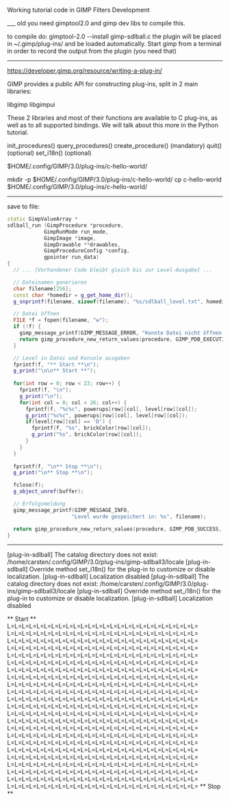 Working tutorial code in GIMP Filters Development

___ old
you need gimptool2.0 and gimp dev libs to compile this.

to compile do:
gimptool-2.0 --install gimp-sdlball.c
the plugin will be placed in ~/.gimp/plug-ins/ and be loaded automatically.
Start gimp from a terminal in order to record the output from the plugin (you need that)

___

https://developer.gimp.org/resource/writing-a-plug-in/

GIMP provides a public API for constructing plug-ins, split in 2 main libraries:

libgimp
libgimpui

These 2 libraries and most of their functions are available to C plug-ins, as well as to all supported bindings. We will
talk about this more in the Python tutorial.

init_procedures()
query_procedures()
create_procedure() (mandatory)
quit() (optional)
set_i18n() (optional)

$HOME/.config/GIMP/3.0/plug-ins/c-hello-world/

mkdir -p $HOME/.config/GIMP/3.0/plug-ins/c-hello-world/
cp c-hello-world $HOME/.config/GIMP/3.0/plug-ins/c-hello-world/

___

save to file:

```c++
static GimpValueArray *
sdlball_run (GimpProcedure *procedure,
            GimpRunMode run_mode,
            GimpImage *image,
            GimpDrawable **drawables,
            GimpProcedureConfig *config,
            gpointer run_data)
{
  // ... [Vorhandener Code bleibt gleich bis zur Level-Ausgabe] ...

  // Dateinamen generieren
  char filename[256];
  const char *homedir = g_get_home_dir();
  g_snprintf(filename, sizeof(filename), "%s/sdlball_level.txt", homedir);

  // Datei öffnen
  FILE *f = fopen(filename, "w");
  if (!f) {
    gimp_message_printf(GIMP_MESSAGE_ERROR, "Konnte Datei nicht öffnen: %s", filename);
    return gimp_procedure_new_return_values(procedure, GIMP_PDB_EXECUTION_ERROR, NULL);
  }

  // Level in Datei und Konsole ausgeben
  fprintf(f, "** Start **\n");
  g_print("\n\n** Start **");
  
  for(int row = 0; row < 23; row++) {
    fprintf(f, "\n");
    g_print("\n");
    for(int col = 0; col < 26; col++) {
      fprintf(f, "%c%c", powerups[row][col], level[row][col]);
      g_print("%c%c", powerups[row][col], level[row][col]);
      if(level[row][col] == 'D') {
        fprintf(f, "%s", brickColor[row][col]);
        g_print("%s", brickColor[row][col]);
      }
    }
  }
  
  fprintf(f, "\n** Stop **\n");
  g_print("\n** Stop **\n");

  fclose(f);
  g_object_unref(buffer);

  // Erfolgsmeldung
  gimp_message_printf(GIMP_MESSAGE_INFO, 
                     "Level wurde gespeichert in: %s", filename);

  return gimp_procedure_new_return_values(procedure, GIMP_PDB_SUCCESS, NULL);
}
```

___

[plug-in-sdlball] The catalog directory does not exist: /home/carsten/.config/GIMP/3.0/plug-ins/gimp-sdlball3/locale
[plug-in-sdlball] Override method set_i18n() for the plug-in to customize or disable localization.
[plug-in-sdlball] Localization disabled
[plug-in-sdlball] The catalog directory does not exist: /home/carsten/.config/GIMP/3.0/plug-ins/gimp-sdlball3/locale
[plug-in-sdlball] Override method set_i18n() for the plug-in to customize or disable localization.
[plug-in-sdlball] Localization disabled

** Start **
L=L=L=L=L=L=L=L=L=L=L=L=L=L=L=L=L=L=L=L=L=L=L=L=L=L=
L=L=L=L=L=L=L=L=L=L=L=L=L=L=L=L=L=L=L=L=L=L=L=L=L=L=
L=L=L=L=L=L=L=L=L=L=L=L=L=L=L=L=L=L=L=L=L=L=L=L=L=L=
L=L=L=L=L=L=L=L=L=L=L=L=L=L=L=L=L=L=L=L=L=L=L=L=L=L=
L=L=L=L=L=L=L=L=L=L=L=L=L=L=L=L=L=L=L=L=L=L=L=L=L=L=
L=L=L=L=L=L=L=L=L=L=L=L=L=L=L=L=L=L=L=L=L=L=L=L=L=L=
L=L=L=L=L=L=L=L=L=L=L=L=L=L=L=L=L=L=L=L=L=L=L=L=L=L=
L=L=L=L=L=L=L=L=L=L=L=L=L=L=L=L=L=L=L=L=L=L=L=L=L=L=
L=L=L=L=L=L=L=L=L=L=L=L=L=L=L=L=L=L=L=L=L=L=L=L=L=L=
L=L=L=L=L=L=L=L=L=L=L=L=L=L=L=L=L=L=L=L=L=L=L=L=L=L=
L=L=L=L=L=L=L=L=L=L=L=L=L=L=L=L=L=L=L=L=L=L=L=L=L=L=
L=L=L=L=L=L=L=L=L=L=L=L=L=L=L=L=L=L=L=L=L=L=L=L=L=L=
L=L=L=L=L=L=L=L=L=L=L=L=L=L=L=L=L=L=L=L=L=L=L=L=L=L=
L=L=L=L=L=L=L=L=L=L=L=L=L=L=L=L=L=L=L=L=L=L=L=L=L=L=
L=L=L=L=L=L=L=L=L=L=L=L=L=L=L=L=L=L=L=L=L=L=L=L=L=L=
L=L=L=L=L=L=L=L=L=L=L=L=L=L=L=L=L=L=L=L=L=L=L=L=L=L=
L=L=L=L=L=L=L=L=L=L=L=L=L=L=L=L=L=L=L=L=L=L=L=L=L=L=
L=L=L=L=L=L=L=L=L=L=L=L=L=L=L=L=L=L=L=L=L=L=L=L=L=L=
L=L=L=L=L=L=L=L=L=L=L=L=L=L=L=L=L=L=L=L=L=L=L=L=L=L=
L=L=L=L=L=L=L=L=L=L=L=L=L=L=L=L=L=L=L=L=L=L=L=L=L=L=
L=L=L=L=L=L=L=L=L=L=L=L=L=L=L=L=L=L=L=L=L=L=L=L=L=L=
L=L=L=L=L=L=L=L=L=L=L=L=L=L=L=L=L=L=L=L=L=L=L=L=L=L=
L=L=L=L=L=L=L=L=L=L=L=L=L=L=L=L=L=L=L=L=L=L=L=L=L=L=
** Stop **
